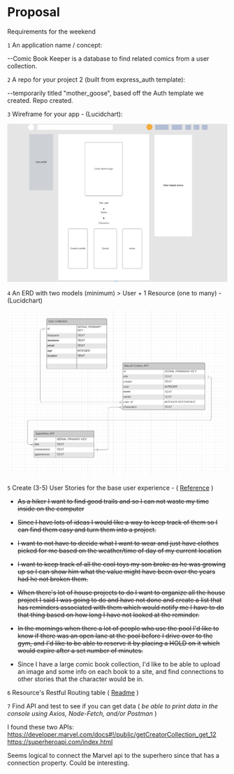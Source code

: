 # Proposal

Requirements for the weekend

`1` An application name / concept:

--Comic Book Keeper is a database to find related comics from a user collection.

`2` A repo for your project 2 (built from express_auth template):

--temporarily titled "mother_goose", based off the Auth template we created. Repo created.

`3` Wireframe for your app - (Lucidchart):

![Webpage wireframe](img/wireframe.png)

`4` An ERD with two models (minimum) > User + 1 Resource (one to many) - (Lucidchart)

![Lucid ER diagram](img/ERD.png)

`5` Create (3-5) User Stories for the base user experience - ( [Reference](https://revelry.co/resources/development/user-stories-that-dont-suck/) )

- ~~As a hiker I want to find good trails and so I can not waste my time inside on the computer~~

- ~~Since I have lots of ideas I would like a way to keep track of them so I can find them easy and turn them into a project.~~

- ~~I want to not have to decide what I want to wear and just have clothes picked for me based on the weather/time of day of my current location~~

- ~~I want to keep track of all the cool toys my son broke as he was growing up so I can show him what the value might have been over the years had he not broken them.~~

- ~~When there's lot of house projects to do I want to organize all the house project I said I was going to do and have not done and create a list that has reminders associated with them which would notify me I have to do that thing based on how long I have not looked at the reminder.~~

- ~~In the mornings when there a lot of people who use the pool I'd like to know if there was an open lane at the pool before I drive over to the gym, and I'd like to be able to reserve it by placing a HOLD on it which would expire after a set number of minutes.~~

- Since I have a large comic book collection, I'd like to be able to upload an image and some info on each book to a site, and find connections to other stories that the character would be in.


`6` Resource's Restful Routing table ( [Readme](https://romebell.gitbook.io/sei-412/node-express/00readme-1/01intro-to-express/00readme#restful-routing) )

`7` Find API and test to see if you can get data ( *be able to print data in the console using Axios, Node-Fetch, and/or Postman* )

I found these two APIs:
https://developer.marvel.com/docs#!/public/getCreatorCollection_get_12
https://superheroapi.com/index.html

Seems logical to connect the Marvel api to the superhero since that has a connection property. Could be interesting. 